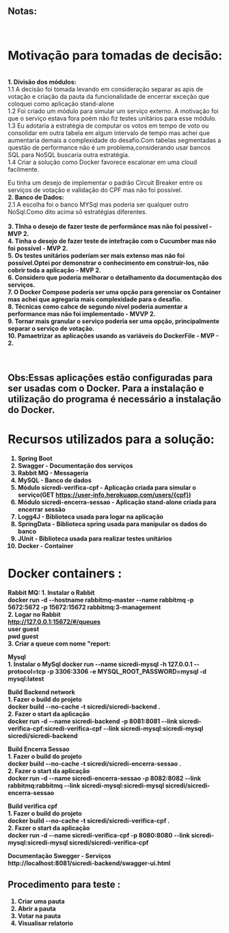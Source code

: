 <b><h2>Notas: </h2></b>

<br>
<b><h1>Motivação para tomadas de decisão:</h1></b>
<br>
<b>1. Divisão dos módulos:</b><br>
   1.1 A decisão foi tomada levando em consideração separar as apis de votação e criação da pauta da funcionalidade de encerrar exceção que coloquei como aplicação stand-alone<br> 
   1.2 Foi criado um módulo para simular um serviço externo. A motivação foi que o serviço estava fora poém não fiz testes unitários para esse módulo.<br>
   1.3 Eu adotaria a estratégia de computar os votos em tempo de voto ou consolidar em outra tabela em algum intervalo de tempo mas achei que aumentaria demais a complexidade do desafio.Com tabelas segmentadas a questão de performance não é um problema,considerando usar bancos SQL para NoSQL buscaria outra estratégia.	<br>
   1.4 Criar a solução como Docker favorece escalonar em uma cloud facilmente.<br>
   
Eu tinha um desejo de implementar o padrão Circuit Breaker entre os serviços de votação e validação do CPF mas não foi possível.
<br>
<b>2. Banco de Dados:</b><br>
   2.1 A escolha foi o banco MYSql mas poderia ser qualquer outro NoSql.Como dito acima sõ estratégias diferentes.<br> 	
<b>3. TInha o desejo de fazer teste de performãnce mas não foi possível - MVP 2.<br>
<b>4. Tinha o desejo de fazer teste de intefração com o Cucumber mas não foi possível - MVP 2.<br>
<b>5. Os testes unitários poderíam ser mais extenso mas  não foi possível.Optei por demonstrar o conhecimento em construir-los, não cobrir toda a aplicação - MVP 2.<br>
<b>6. Considero que poderia melhorar o detalhamento da documentação dos serviços.</b><br>
<b>7. O Docker Compose poderia ser uma opção para gerenciar os Container mas achei que agregaria mais complexidade para o desafio.</b><br>
<b>8. Técnicas como cahce de segundo nível poderia aumentar a performance mas não foi implementado - MVVP 2.</b><br>
<b>9. Tornar mais granular o serviço poderia ser uma opção, principalmente separar o serviço de votação.</b><br>
<b>10. Pamaetrizar as aplicações usando as variáveis do DockerFile - MVP - 2.</b><br>

<br>

<b><h2>Obs:Essas aplicações estão configuradas para ser usadas com o Docker. Para a instalação e utilização do programa é necessário a instalação do Docker.</h2></b>


<b><h1>Recursos utilizados para a solução:</h1></b>
 1. Spring Boot<br> 
 2. Swagger - Documentação dos serviços<br>
 3. Rabbit MQ - Messageria<br>
 4. MySQL - Banco de dados<br>
 5. Módulo sicredi-verifica-cpf - Aplicação criada para simular o serviço(GET https://user-info.herokuapp.com/users/{cpf})<br>  
 6. Módulo sicredi-encerra-sessao - Aplicação stand-alone criada para encerrar sessão<br>
 7. Logg4J - Biblioteca usada para logar na aplicação<br>
 8. SpringData - Biblioteca spring usada para manipular os dados do banco<br>
 9. JUnit - Biblioteca usada para realizar testes unitários<br>
 10. Docker - Container<br>
 
<b><h1>Docker containers :</h1></b> 

<b>Rabbit MQ:</b>
	1. Instalar o Rabbit<br> 
		docker run -d --hostname rabbitmq-master --name rabbitmq -p 5672:5672 -p 15672:15672 rabbitmq:3-management<br>
	2. Logar no Rabbit<br>
		http://127.0.0.1:15672/#/queues<br>
		user guest<br>
		pwd guest<br> 
	3. Criar a queue com nome "report:<br> 

<b>Mysql</b><br>
	1. Instalar o MySql
		docker run --name sicredi-mysql -h 127.0.0.1 --protocol=tcp -p 3306:3306 -e MYSQL_ROOT_PASSWORD=mysql -d mysql:latest<br>

<b>Build Backend network</b><br>
	1. Fazer o build do projeto<br>
		docker build --no-cache -t sicredi/sicredi-backend .<br>
	2. Fazer o start da aplicação<br>
		docker run -d --name sicredi-backend -p 8081:8081 --link sicredi-verifica-cpf:sicredi-verifica-cpf --link sicredi-mysql:sicredi-mysql sicredi/sicredi-backend<br> 

<b>Build Encerra Sessao</b><br>
	1. Fazer o build do projeto<br>
		docker build --no-cache -t sicredi/sicredi-encerra-sessao .<br>
	2. Fazer o start da aplicação<br>
		docker run -d --name sicredi-encerra-sessao -p 8082:8082 --link rabbitmq:rabbitmq --link sicredi-mysql:sicredi-mysql sicredi/sicredi-encerra-sessao 

<b>Build verifica cpf</b><br>
	1. Fazer o build do projeto<br>
		docker build --no-cache -t sicredi/sicredi-verifica-cpf .<br>
	2. Fazer o start da aplicação	<br>
		docker run -d --name sicredi-verifica-cpf -p 8080:8080 --link sicredi-mysql:sicredi-mysql sicredi/sicredi-verifica-cpf<br> 

<b>Documentação Swegger - Serviços</b><br>
http://localhost:8081/sicredi-backend/swagger-ui.html<br>

<h2>Procedimento para teste :</h2> 

1. Criar uma pauta
2. Abrir a pauta
3. Votar na pauta
4. Visualisar relatorio
